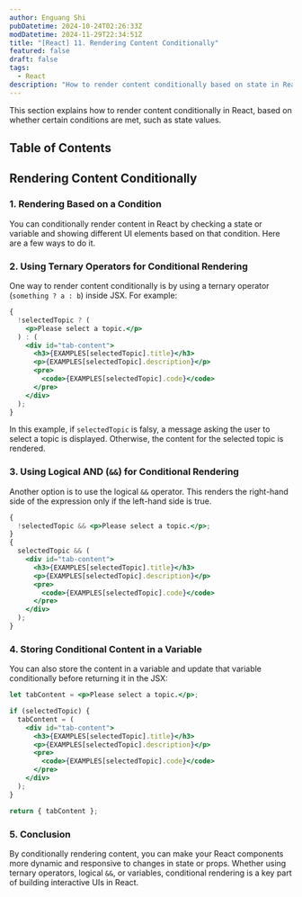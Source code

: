 ```yaml
---
author: Enguang Shi
pubDatetime: 2024-10-24T02:26:33Z
modDatetime: 2024-11-29T22:34:51Z
title: "[React] 11. Rendering Content Conditionally"
featured: false
draft: false
tags:
  - React
description: "How to render content conditionally based on state in React."
---
```


This section explains how to render content conditionally in React, based on whether certain conditions are met, such as state values.

## Table of Contents

## Rendering Content Conditionally

### 1. Rendering Based on a Condition

You can conditionally render content in React by checking a state or variable and showing different UI elements based on that condition. Here are a few ways to do it.

### 2. Using Ternary Operators for Conditional Rendering

One way to render content conditionally is by using a ternary operator (`something ? a : b`) inside JSX. For example:

```jsx
{
  !selectedTopic ? (
    <p>Please select a topic.</p>
  ) : (
    <div id="tab-content">
      <h3>{EXAMPLES[selectedTopic].title}</h3>
      <p>{EXAMPLES[selectedTopic].description}</p>
      <pre>
        <code>{EXAMPLES[selectedTopic].code}</code>
      </pre>
    </div>
  );
}
```

In this example, if `selectedTopic` is falsy, a message asking the user to select a topic is displayed. Otherwise, the content for the selected topic is rendered.

### 3. Using Logical AND (`&&`) for Conditional Rendering

Another option is to use the logical `&&` operator. This renders the right-hand side of the expression only if the left-hand side is true.

```jsx
{
  !selectedTopic && <p>Please select a topic.</p>;
}
{
  selectedTopic && (
    <div id="tab-content">
      <h3>{EXAMPLES[selectedTopic].title}</h3>
      <p>{EXAMPLES[selectedTopic].description}</p>
      <pre>
        <code>{EXAMPLES[selectedTopic].code}</code>
      </pre>
    </div>
  );
}
```

### 4. Storing Conditional Content in a Variable

You can also store the content in a variable and update that variable conditionally before returning it in the JSX:

```jsx
let tabContent = <p>Please select a topic.</p>;

if (selectedTopic) {
  tabContent = (
    <div id="tab-content">
      <h3>{EXAMPLES[selectedTopic].title}</h3>
      <p>{EXAMPLES[selectedTopic].description}</p>
      <pre>
        <code>{EXAMPLES[selectedTopic].code}</code>
      </pre>
    </div>
  );
}

return { tabContent };
```

### 5. Conclusion

By conditionally rendering content, you can make your React components more dynamic and responsive to changes in state or props. Whether using ternary operators, logical `&&`, or variables, conditional rendering is a key part of building interactive UIs in React.
